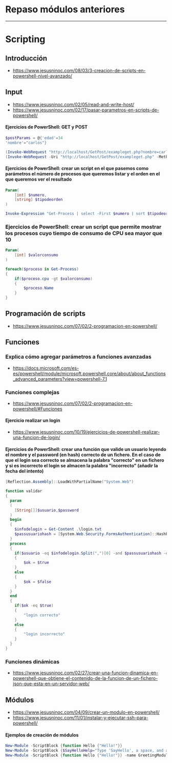 # Repaso módulos anteriores

----------------

# Scripting

## Introducción
* https://www.jesusninoc.com/08/03/3-creacion-de-scripts-en-powershell-nivel-avanzado/

## Input
* https://www.jesusninoc.com/02/05/read-and-write-host/
* https://www.jesusninoc.com/02/17/pasar-parametros-en-scripts-de-powershell/

#### Ejercicios de PowerShell: GET y POST
```PowerShell
$postParams = @{'edad'=34
'nombre'="carlos"}

(Invoke-WebRequest "http://localhost/GetPost/exampleget.php?nombre=carlos&edad=34").content
(Invoke-WebRequest -Uri "http://localhost/GetPost/exampleget.php" -Method Post -Body $postParams).content
```

#### Ejercicios de PowerShell: crear un script en el que pasemos como parámetros el número de procesos que queremos listar y el orden en el que queremos ver el resultado
```PowerShell
Param(
    [int] $numero,
    [string] $tipodeorden
)

Invoke-Expression "Get-Process | select -First $numero | sort $tipodeorden"
```

### Ejercicios de PowerShell: crear un script que permite mostrar los procesos cuyo tiempo de consumo de CPU sea mayor que 10
```PowerShell
Param(
    [int] $valorconsumo
)

foreach($proceso in Get-Process)
{
    if($proceso.cpu -gt $valorconsumo)
    {
        $proceso.Name
    }
}
```

## Programación de scripts
* https://www.jesusninoc.com/07/02/2-programacion-en-powershell/

## Funciones

### Explica cómo agregar parámetros a funciones avanzadas
* https://docs.microsoft.com/es-es/powershell/module/microsoft.powershell.core/about/about_functions_advanced_parameters?view=powershell-7.1

### Funciones complejas
* https://www.jesusninoc.com/07/02/2-programacion-en-powershell/#Funciones

#### Ejercicio realizar un login
* https://www.jesusninoc.com/10/19/ejercicios-de-powershell-realizar-una-funcion-de-login/

#### Ejercicios de PowerShell: crear una función que valide un usuario leyendo el nombre y el password (en hash) correcto de un fichero. En el caso de que el login sea correcto se almacena la palabra "correcto" en un fichero y si es incorrecto el login se almacen la palabra "incorrecto" (añadir la fecha del intento)
```PowerShell
[Reflection.Assembly]::LoadWithPartialName("System.Web")

function validar
{
  param
  (
    [String[]]$usuario,$password
  )
  begin
  {
    $infodelogin = Get-Content .\login.txt
    $passusuariohash = [System.Web.Security.FormsAuthentication]::HashPasswordForStoringInConfigFile($password, "SHA256")
  }
  process
  {
    if($usuario -eq $infodelogin.Split(",")[0] -and $passusuariohash -eq $infodelogin.Split(",")[1])
    {
        $ok = $true
    }
    else
    {
        $ok = $false
    }
  }
  end
  {
    if($ok -eq $true)
    {
        "login correcto"
    }
    else
    {
        "login incorrecto"
    }
  }
}
```

### Funciones dinámicas
* https://www.jesusninoc.com/02/27/crear-una-funcion-dinamica-en-powershell-que-obtiene-el-contenido-de-la-funcion-de-un-fichero-json-que-esta-en-un-servidor-web/

## Módulos
* https://www.jesusninoc.com/04/09/crear-un-modulo-en-powershell/
* https://www.jesusninoc.com/11/01/instalar-y-ejecutar-ssh-para-powershell/

#### Ejemplos de creación de módulos
```PowerShell
New-Module -ScriptBlock {function Hello {"Hello!"}}
New-Module -ScriptBlock {$SayHelloHelp="Type 'SayHello', a space, and a name."; function SayHello ($name) { "Hello, $name" }; Export-ModuleMember -function SayHello -Variable SayHelloHelp}
New-Module -ScriptBlock {function Hello {"Hello!"}} -name GreetingModule | Import-Module
```
